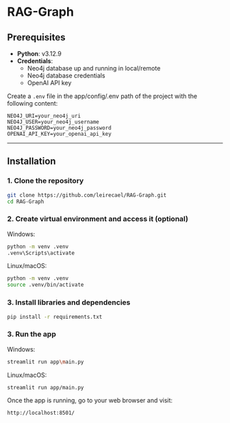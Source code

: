 # RAG-Graph

## Prerequisites

- **Python**: v3.12.9
- **Credentials**:
  - Neo4j database up and running in local/remote
  - Neo4j database credentials
  - OpenAI API key

Create a `.env` file in the app/config/.env path of the project with the following content:

```env
NEO4J_URI=your_neo4j_uri
NEO4J_USER=your_neo4j_username
NEO4J_PASSWORD=your_neo4j_password
OPENAI_API_KEY=your_openai_api_key
```

---

## Installation

### 1. Clone the repository

```bash
git clone https://github.com/leirecael/RAG-Graph.git
cd RAG-Graph
```

### 2. Create virtual environment and access it (optional)

Windows:

```bash
python -m venv .venv
.venv\Scripts\activate
```

Linux/macOS:

```bash
python -m venv .venv
source .venv/bin/activate
```

### 3. Install libraries and dependencies

```bash
pip install -r requirements.txt
```

### 3. Run the app

Windows:

```bash
streamlit run app\main.py
```

Linux/macOS:

```bash
streamlit run app/main.py
```

Once the app is running, go to your web browser and visit:

```text
http://localhost:8501/
```
